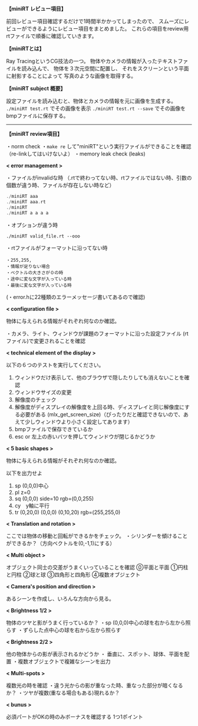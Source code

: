 **【miniRT レビュー項目】**

前回レビュー項目確認するだけで1時間半かかってしまったので、
スムーズにレビューができるようにレビュー項目をまとめました。
これらの項目をreview用rtファイルで順番に確認していきます。

**【miniRTとは】**

Ray TracingというCG技法の一つ。
物体やカメラの情報が入ったテキストファイルを読み込んで、
物体を３次元空間に配置し、
それをスクリーンという平面に射影することによって
写真のような画像を取得する。

**【miniRT subject 概要】**

設定ファイルを読み込むと、物体とカメラの情報を元に画像を生成する。
`./miniRT test.rt` でその画像を表示
`./miniRT test.rt --save` でその画像をbmpファイルに保存する。

---------------

**【miniRT review項目】**

・norm check
・`make re` して"miniRT"という実行ファイルができることを確認（re-linkしてはいけないよ）
・memory leak check (leaks)

**< error management >**

・ファイルがinvalidな時
（.rtで終わってない時、rtファイルではない時、引数の個数が違う時、ファイルが存在しない時など）
```C
./miniRT aaa
./miniRT aaa.rt
./miniRT
./miniRT a a a a
```
・オプションが違う時
```
./miniRT valid_file.rt --ooo
```
・rtファイルがフォーマットに沿ってない時
 ```
・255,255,
・情報が足りない場合
・ベクトルの大きさが０の時
・途中に変な文字が入っている時
・最後に変な文字が入っている時
```
 (・error.hに22種類のエラーメッセージ書いてあるので確認)

**< configuration file >**

物体に与えられる情報がそれぞれ何なのか確認。

・カメラ、ライト、ウィンドウが課題のフォーマットに沿った設定ファイル (rtファイル)で変更されることを確認

**< technical element of the display >**

以下の６つのテストを実行してください。
1.  ウィンドウだけ表示して、他のブラウザで隠したりしても消えないことを確認
2.  ウィンドウサイズの変更
3.  解像度のチェック
4.  解像度がディスプレイの解像度を上回る時、ディスプレイと同じ解像度にする必要がある (mlx_get_screen_size)（ぴったりだと確認できないので、あえて少しウィンドウより小さく設定してあります）
5.  bmpファイルで保存できているか
6.  esc or 左上の赤いバツを押してウィンドウが閉じるかどうか

**< 5 basic shapes >**

物体に与えられる情報がそれぞれ何なのか確認。

以下を出力せよ
1.   sp (0,0,0)中心
2.   pl z=0
3.   sq (0,0,0) side=10 rgb=(0,0,255)
4.   cy　y軸に平行
5.   tr (0,20,0) (0,0,0) (0,10,20) rgb=(255,255,0)

**< Translation and rotation >**

ここでは物体の移動と回転ができるかをチェック。
・シリンダーを傾けることができるか？（方向ベクトルを(0,-1,1)にする）

**< Multi object >**

オブジェクト同士の交差がうまくいっていることを確認
⓪平面と平面
①円柱と円柱
②球と球
③四角形と四角形
④複数オブジェクト

**< Camera's position and direction >**

あるシーンを作成し、いろんな方向から見る。

**< Brightness 1/2 >**

物体のツヤと影がうまく行っているか？
・sp (0,0,0)中心の球を右から左から照らす
・ずらした点中心の球を右から左から照らす

**< Brightness 2/2 >**

他の物体からの影が表示されるかどうか
・ 垂直に、スポット、球体、平面を配置
・複数オブジェクトで複雑なシーンを出力

**< Multi-spots >**

複数光の時を確認
・違う光からの影が重なった時、重なった部分が暗くなるか？
・ツヤが複数(重なる場合もある)現れるか？

**< bunus >**

必須パートがOKの時のみボーナスを確認する
1つ1ポイント